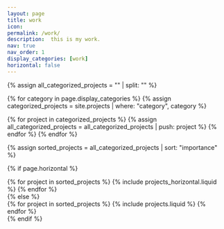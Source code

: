 ```yaml
---
layout: page
title: work
icon:
permalink: /work/
description:  this is my work.
nav: true
nav_order: 1
display_categories: [work]
horizontal: false
---
```



<!-- pages/projects.md -->
<div class="projects">

<!-- Initialize an empty array for all matching projects -->
{% assign all_categorized_projects = "" | split: "" %}

<!-- Filter projects by categories in display_categories -->
{% for category in page.display_categories %}
  {% assign categorized_projects = site.projects | where: "category", category %}

  <!-- Append categorized projects to the all_categorized_projects array -->
  {% for project in categorized_projects %}
    {% assign all_categorized_projects = all_categorized_projects | push: project %}
  {% endfor %}
{% endfor %}

<!-- Sort the collected projects by importance -->
{% assign sorted_projects = all_categorized_projects | sort: "importance" %}

<!-- Generate cards for each project -->
{% if page.horizontal %}
  <div class="container">
    <div class="row row-cols-1 row-cols-md-2">
    {% for project in sorted_projects %}
      {% include projects_horizontal.liquid %}
    {% endfor %}
    </div>
  </div>
{% else %}
  <div class="row row-cols-1 row-cols-md-3">
    {% for project in sorted_projects %}
      {% include projects.liquid %}
    {% endfor %}
  </div>
{% endif %}
</div>
